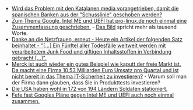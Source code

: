 * [Wird das Problem mit den Katalanen media vorangetrieben, damit die spanischen Banken aus der "Schusslinie" geschoben werden?](http://www.neopresse.com/europa/wer-profitiert-eigentlich-vom-konflikt-in-katalonien/)
* [Zum Thema Google, Intel ME und UEFI hat pro-linux.de noch einmal eine Zusammenfassung geschrieben.](https://www.pro-linux.de/news/1/25289/google-will-uefi-und-management-engine-loswerden.html) - [Das Bild](https://www.pro-linux.de/news/1/image/25289/13061,aktuelle-pc-architektur.html) spricht mehr als tausend Worte.
* [Danke an die Netzfrauen, erneut - Heute ein Artikel der folgenden Satz beinhaltet - "[...] Ein Fünftel aller Todesfälle weltweit werden mit verarbeitetem Junk Food und giftigen Inhaltsstoffen in Verbindung gebracht [...]".](https://netzfrauen.org/2017/10/30/toxic-food/)
* [Merck ist auch wieder ein gutes Beispiel wie kaputt der freie Markt ist. Da macht eine Firma 10,53 Milliarden Euro Umsatz pro Quartal und ist nicht bereit in das Thema IT-Sicherheit zu investieren?](https://www.heise.de/newsticker/meldung/Malware-NotPetya-schmaelert-Mercks-Umsatz-3875823.html) - Warum soll man der Firma dann glauben, dass Sie in Produkttests investieren?
* [Die USA haben wohl in 172 von 194 Ländern Soldaten stationiert.](http://www.neopresse.com/politik/usa/das-us-empire-hat-soldaten-in-172-laendern-dieser-welt-stationiert/)
* [Fefe fast Googles Pläne gegen Intel ME und UEFI auch noch einmal zusammen.](https://blog.fefe.de/?ts=a708b41d)
